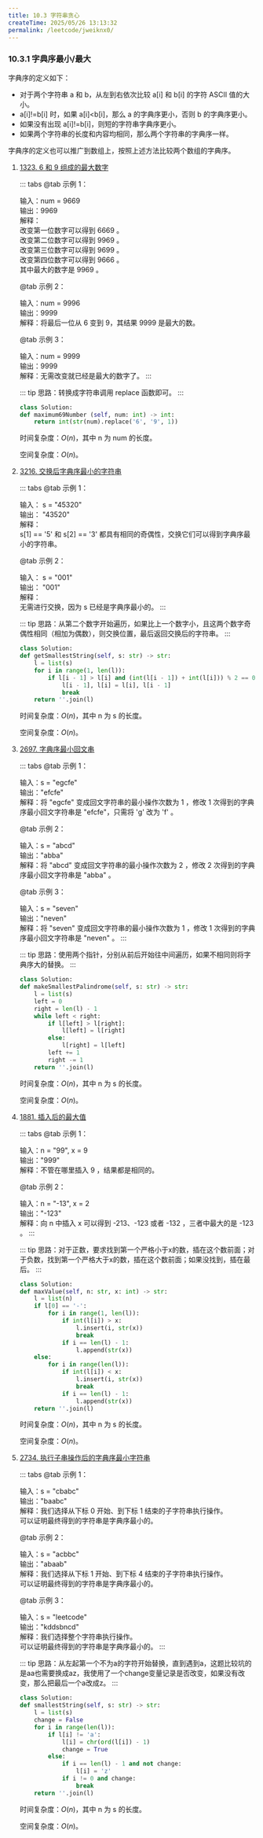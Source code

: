```yaml
---
title: 10.3 字符串贪心
createTime: 2025/05/26 13:13:32
permalink: /leetcode/jweiknx0/
---
```


### 10.3.1 字典序最小/最大

字典序的定义如下：

- 对于两个字符串 a 和 b，从左到右依次比较 a[i] 和 b[i] 的字符 ASCII 值的大小。
- a[i]!=b[i] 时，如果 a[i]<b[i]，那么 a 的字典序更小，否则 b 的字典序更小。
- 如果没有出现 a[i]!=b[i]，则短的字符串字典序更小。
- 如果两个字符串的长度和内容均相同，那么两个字符串的字典序一样。

字典序的定义也可以推广到数组上，按照上述方法比较两个数组的字典序。

1. [1323. 6 和 9 组成的最大数字](https://leetcode.cn/problems/maximum-69-number/description/)

    <Badge type="info" text="给你一个仅由数字 6 和 9 组成的正整数 num。你最多只能翻转一位数字，将 6 变成 9，或者把 9 变成 6 。请返回你可以得到的最大数字。" />

    ::: tabs
    @tab 示例 1：
    
    输入：num = 9669  
    输出：9969  
    解释：  
    改变第一位数字可以得到 6669 。  
    改变第二位数字可以得到 9969 。  
    改变第三位数字可以得到 9699 。  
    改变第四位数字可以得到 9666 。  
    其中最大的数字是 9969 。

    @tab 示例 2：

    输入：num = 9996  
    输出：9999  
    解释：将最后一位从 6 变到 9，其结果 9999 是最大的数。

    @tab 示例 3：

    输入：num = 9999  
    输出：9999  
    解释：无需改变就已经是最大的数字了。
    :::

    ::: tip 
    思路：转换成字符串调用 replace 函数即可。
    :::

    ```py
    class Solution:
    def maximum69Number (self, num: int) -> int:
        return int(str(num).replace('6', '9', 1))
    ```
    
    时间复杂度：$O(n)$，其中 n 为 num 的长度。

    空间复杂度：$O(n)$。

2. [3216. 交换后字典序最小的字符串](https://leetcode.cn/problems/lexicographically-smallest-string-after-a-swap/description/)

    <Badge type="info" text="给你一个仅由数字组成的字符串 s，在最多交换一次 相邻 且具有相同 奇偶性 的数字后，返回可以得到的字典序最小的字符串。如果两个数字都是奇数或都是偶数，则它们具有相同的奇偶性。例如，5 和 9、2 和 4 奇偶性相同，而 6 和 9 奇偶性不同。" />

    ::: tabs
    @tab 示例 1：
    
    输入： s = "45320"  
    输出： "43520"  
    解释：  
    s[1] == '5' 和 s[2] == '3' 都具有相同的奇偶性，交换它们可以得到字典序最小的字符串。

    @tab 示例 2：

    输入： s = "001"  
    输出： "001"  
    解释：  
    无需进行交换，因为 s 已经是字典序最小的。
    :::

    ::: tip 
    思路：从第二个数字开始遍历，如果比上一个数字小，且这两个数字奇偶性相同（相加为偶数），则交换位置，最后返回交换后的字符串。
    :::

    ```py
    class Solution:
    def getSmallestString(self, s: str) -> str:
        l = list(s)
        for i in range(1, len(l)):
            if l[i - 1] > l[i] and (int(l[i - 1]) + int(l[i])) % 2 == 0:
                l[i - 1], l[i] = l[i], l[i - 1]
                break
        return ''.join(l)
    ```
    
    时间复杂度：$O(n)$，其中 n 为 s 的长度。

    空间复杂度：$O(n)$。

3. [2697. 字典序最小回文串](https://leetcode.cn/problems/lexicographically-smallest-palindrome/description/)

    <Badge type="info" text="给你一个由 小写英文字母 组成的字符串 s ，你可以对其执行一些操作。在一步操作中，你可以用其他小写英文字母 替换  s 中的一个字符。请你执行 尽可能少的操作 ，使 s 变成一个 回文串 。如果执行 最少 操作次数的方案不止一种，则只需选取 字典序最小 的方案。对于两个长度相同的字符串 a 和 b ，在 a 和 b 出现不同的第一个位置，如果该位置上 a 中对应字母比 b 中对应字母在字母表中出现顺序更早，则认为 a 的字典序比 b 的字典序要小。返回最终的回文字符串。" />

    ::: tabs
    @tab 示例 1：
    
    输入：s = "egcfe"  
    输出："efcfe"  
    解释：将 "egcfe" 变成回文字符串的最小操作次数为 1 ，修改 1 次得到的字典序最小回文字符串是 "efcfe"，只需将 'g' 改为 'f' 。

    @tab 示例 2：

    输入：s = "abcd"  
    输出："abba"  
    解释：将 "abcd" 变成回文字符串的最小操作次数为 2 ，修改 2 次得到的字典序最小回文字符串是 "abba" 。

    @tab 示例 3：

    输入：s = "seven"  
    输出："neven"  
    解释：将 "seven" 变成回文字符串的最小操作次数为 1 ，修改 1 次得到的字典序最小回文字符串是 "neven" 。
    :::

    ::: tip 
    思路：使用两个指针，分别从前后开始往中间遍历，如果不相同则将字典序大的替换。
    :::

    ```py
    class Solution:
    def makeSmallestPalindrome(self, s: str) -> str:
        l = list(s)
        left = 0
        right = len(l) - 1
        while left < right:
            if l[left] > l[right]:
                l[left] = l[right] 
            else:
                l[right] = l[left]
            left += 1
            right -= 1
        return ''.join(l)
    ```
    
    时间复杂度：$O(n)$，其中 n 为 s 的长度。

    空间复杂度：$O(n)$。

4. [1881. 插入后的最大值](https://leetcode.cn/problems/maximum-value-after-insertion/description/)

    <Badge type="info" text="给你一个非常大的整数 n 和一个整数数字 x ，大整数 n 用一个字符串表示。n 中每一位数字和数字 x 都处于闭区间 [1, 9] 中，且 n 可能表示一个 负数 。你打算通过在 n 的十进制表示的任意位置插入 x 来 最大化 n 的 数值 ​​​​​​。但 不能 在负号的左边插入 x 。例如，如果 n = 73 且 x = 6 ，那么最佳方案是将 6 插入 7 和 3 之间，使 n = 763 。如果 n = -55 且 x = 2 ，那么最佳方案是将 2 插在第一个 5 之前，使 n = -255 。返回插入操作后，用字符串表示的 n 的最大值。" />

    ::: tabs
    @tab 示例 1：
    
    输入：n = "99", x = 9  
    输出："999"  
    解释：不管在哪里插入 9 ，结果都是相同的。

    @tab 示例 2：

    输入：n = "-13", x = 2  
    输出："-123"  
    解释：向 n 中插入 x 可以得到 -213、-123 或者 -132 ，三者中最大的是 -123 。
    :::

    ::: tip 
    思路：对于正数，要求找到第一个严格小于x的数，插在这个数前面；对于负数，找到第一个严格大于x的数，插在这个数前面；如果没找到，插在最后。
    :::

    ```py
    class Solution:
    def maxValue(self, n: str, x: int) -> str:
        l = list(n)
        if l[0] == '-':
            for i in range(1, len(l)):
                if int(l[i]) > x:
                    l.insert(i, str(x))
                    break
                if i == len(l) - 1:
                    l.append(str(x))
        else:
            for i in range(len(l)):
                if int(l[i]) < x:
                    l.insert(i, str(x))
                    break
                if i == len(l) - 1:
                    l.append(str(x))
        return ''.join(l)
    ```
    
    时间复杂度：$O(n)$，其中 n 为 s 的长度。

    空间复杂度：$O(n)$。

5. [2734. 执行子串操作后的字典序最小字符串](https://leetcode.cn/problems/lexicographically-smallest-string-after-substring-operation/description/)

    <Badge type="info" text="给你一个仅由小写英文字母组成的字符串 s 。在一步操作中，你可以完成以下行为：选择 s 的任一非空子字符串，可能是整个字符串，接着将字符串中的每一个字符替换为英文字母表中的前一个字符。例如，'b' 用 'a' 替换，'a' 用 'z' 替换。返回执行上述操作 恰好一次 后可以获得的 字典序最小 的字符串。子字符串 是字符串中的一个连续字符序列。现有长度相同的两个字符串 x 和 字符串 y ，在满足 x[i] != y[i] 的第一个位置 i 上，如果  x[i] 在字母表中先于 y[i] 出现，则认为字符串 x 比字符串 y 字典序更小 。" />

    ::: tabs
    @tab 示例 1：
    
    输入：s = "cbabc"  
    输出："baabc"  
    解释：我们选择从下标 0 开始、到下标 1 结束的子字符串执行操作。   
    可以证明最终得到的字符串是字典序最小的。

    @tab 示例 2：

    输入：s = "acbbc"  
    输出："abaab"  
    解释：我们选择从下标 1 开始、到下标 4 结束的子字符串执行操作。  
    可以证明最终得到的字符串是字典序最小的。

    @tab 示例 3：

    输入：s = "leetcode"  
    输出："kddsbncd"  
    解释：我们选择整个字符串执行操作。  
    可以证明最终得到的字符串是字典序最小的。
    :::

    ::: tip 
    思路：从左起第一个不为a的字符开始替换，直到遇到a，这题比较坑的是aa也需要换成az，我使用了一个change变量记录是否改变，如果没有改变，那么把最后一个a改成z。
    :::

    ```py
    class Solution:
    def smallestString(self, s: str) -> str:
        l = list(s)
        change = False
        for i in range(len(l)):
            if l[i] != 'a':
                l[i] = chr(ord(l[i]) - 1)
                change = True
            else:
                if i == len(l) - 1 and not change:
                    l[i] = 'z'
                if i != 0 and change:
                    break
        return ''.join(l)
    ```
    
    时间复杂度：$O(n)$，其中 n 为 s 的长度。

    空间复杂度：$O(n)$。